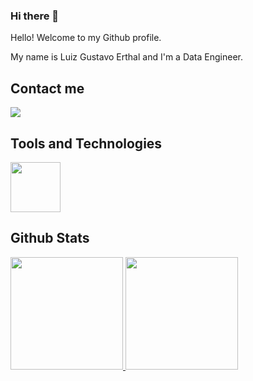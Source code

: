 ### Hi there 👋

Hello! Welcome to my Github profile.

My name is Luiz Gustavo Erthal and I'm a Data Engineer.

## Contact me
<a href="https://www.linkedin.com/in/luizgustavoerthal" target="_blank"><img src="https://img.shields.io/badge/-LinkedIn-%230077B5?style=for-the-badge&logo=linkedin&logoColor=white" target="_blank"></a>  

## Tools and Technologies
<img src="https://cdn.jsdelivr.net/gh/devicons/devicon/icons/python/python-original-wordmark.svg" width="80" height="80"/>

## Github Stats
<div>
<a href="https://github.com/LGErthal">
<img height="180em" src="https://github-readme-stats.vercel.app/api/top-langs/?username=lgerthal&layout=compact&langs_count=7&theme=dracula"/>
<img height="180em" src="https://github-readme-stats.vercel.app/api?username=lgerthal&show_icons=true&theme=dracula&include_all_commits=true&count_private=true"/>
</div>

         
